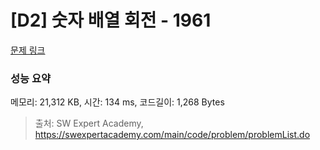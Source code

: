 # [D2] 숫자 배열 회전 - 1961 

[문제 링크](https://swexpertacademy.com/main/code/problem/problemDetail.do?contestProbId=AV5Pq-OKAVYDFAUq) 

### 성능 요약

메모리: 21,312 KB, 시간: 134 ms, 코드길이: 1,268 Bytes



> 출처: SW Expert Academy, https://swexpertacademy.com/main/code/problem/problemList.do